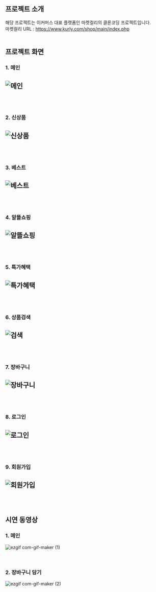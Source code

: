 ## 프로젝트 소개
해당 프로젝트는 이커머스 대표 플랫폼인 마켓컬리의 클론코딩 프로젝트입니다.<br>
마켓컬리 URL : https://www.kurly.com/shop/main/index.php
<br><br>

## 프로젝트 화면
### 1. 메인
![메인](https://user-images.githubusercontent.com/19251499/127707860-eed3d83e-c0f0-47a7-a032-65bf7a233374.png)
<br><br><br>
---

### 2. 신상품 
![신상품](https://user-images.githubusercontent.com/19251499/127707886-3cfeb936-6b1b-46ff-89e1-3409c564d744.png)
<br><br><br>
---

### 3. 베스트
![베스트](https://user-images.githubusercontent.com/19251499/127707897-cf82b44f-73cb-48b2-a934-beef695adb52.png)
<br><br><br>
---

### 4. 알뜰쇼핑
![알뜰쇼핑](https://user-images.githubusercontent.com/19251499/127707898-a3e511cb-f0c6-4cbe-bfe5-62a82a2a198e.png)
<br><br><br>
---

### 5. 특가혜택
![특가혜택](https://user-images.githubusercontent.com/19251499/127707905-d5c57fb6-58d0-4cc8-9e69-5e8cca6f9a05.png)
<br><br><br>
---

### 6. 상품검색
![검색](https://user-images.githubusercontent.com/19251499/127707916-a473b4bf-9196-44dc-b02e-7b581ba67581.png)
<br><br><br>
---

### 7. 장바구니
![장바구니](https://user-images.githubusercontent.com/19251499/127707911-58f1aeb6-f9e5-487c-bd5d-513c2efad932.png)
<br><br><br>
---

### 8. 로그인
![로그인](https://user-images.githubusercontent.com/19251499/127707922-ecf100e6-8bfe-40b9-933e-5610aad9bb41.png)
<br><br><br>
---

### 9. 회원가입
![회원가입](https://user-images.githubusercontent.com/19251499/127707930-01e889ee-b25c-4694-a580-7655bb1bd743.png)
<br><br><br>
---

## 시연 동영상

### 1. 메인
![ezgif com-gif-maker (1)](https://user-images.githubusercontent.com/19251499/127711357-f113df55-61e5-4c85-a6cc-4a07b44158a5.gif)
<br><br><br>

### 2. 장바구니 담기
![ezgif com-gif-maker (2)](https://user-images.githubusercontent.com/19251499/127711360-1a529ddf-fa13-4371-93b2-2dc99efc0ff7.gif)
<br><br><br>
